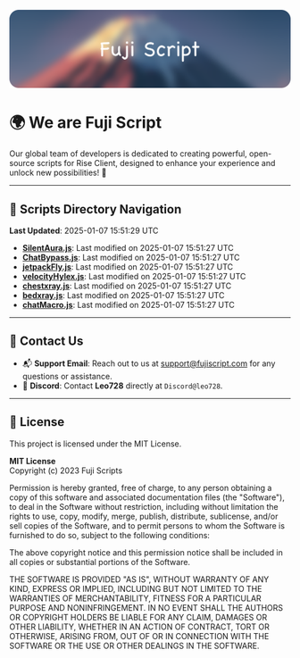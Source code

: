 ![Banner](.github/b.webp)

# 🌍 **We are Fuji Script**

Our global team of developers is dedicated to creating powerful, open-source scripts for Rise Client, designed to enhance your experience and unlock new possibilities! 🌟

---
<!-- SCRIPTS_NAVIGATION_START -->
## 📂 **Scripts Directory Navigation**

**Last Updated**: 2025-01-07 15:51:29 UTC

- **[SilentAura.js](scripts/SilentAura.js)**: Last modified on 2025-01-07 15:51:27 UTC
- **[ChatBypass.js](scripts/ChatBypass.js)**: Last modified on 2025-01-07 15:51:27 UTC
- **[jetpackFly.js](scripts/jetpackFly.js)**: Last modified on 2025-01-07 15:51:27 UTC
- **[velocityHylex.js](scripts/velocityHylex.js)**: Last modified on 2025-01-07 15:51:27 UTC
- **[chestxray.js](scripts/chestxray.js)**: Last modified on 2025-01-07 15:51:27 UTC
- **[bedxray.js](scripts/bedxray.js)**: Last modified on 2025-01-07 15:51:27 UTC
- **[chatMacro.js](scripts/chatMacro.js)**: Last modified on 2025-01-07 15:51:27 UTC

<!-- SCRIPTS_NAVIGATION_END -->

---

## 💬 **Contact Us**  
- 📬 **Support Email**: Reach out to us at [support@fujiscript.com](mailto:support@fujiscript.com) for any questions or assistance.  
- 💬 **Discord**: Contact **Leo728** directly at `Discord@leo728`.

---

## 📜 **License**

This project is licensed under the MIT License.  

**MIT License**  
Copyright (c) 2023 Fuji Scripts  

Permission is hereby granted, free of charge, to any person obtaining a copy of this software and associated documentation files (the "Software"), to deal in the Software without restriction, including without limitation the rights to use, copy, modify, merge, publish, distribute, sublicense, and/or sell copies of the Software, and to permit persons to whom the Software is furnished to do so, subject to the following conditions:  

The above copyright notice and this permission notice shall be included in all copies or substantial portions of the Software.  

THE SOFTWARE IS PROVIDED "AS IS", WITHOUT WARRANTY OF ANY KIND, EXPRESS OR IMPLIED, INCLUDING BUT NOT LIMITED TO THE WARRANTIES OF MERCHANTABILITY, FITNESS FOR A PARTICULAR PURPOSE AND NONINFRINGEMENT. IN NO EVENT SHALL THE AUTHORS OR COPYRIGHT HOLDERS BE LIABLE FOR ANY CLAIM, DAMAGES OR OTHER LIABILITY, WHETHER IN AN ACTION OF CONTRACT, TORT OR OTHERWISE, ARISING FROM, OUT OF OR IN CONNECTION WITH THE SOFTWARE OR THE USE OR OTHER DEALINGS IN THE SOFTWARE.  
